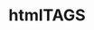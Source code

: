 # htmlTAGS

<!DOCTYPE html>
<html>

<head>
	<meta charset="utf-8">
	<meta name="viewport" content="width=device-width">
	<title>repl.it</title>
	<link href="style.css" rel="stylesheet" type="text/css" />
</head>

<body>
	<!--<!DOCTYPE>: Defines the document type

    <html>: Defines an HTML document

    <title>: Defines a title for the document

    <body>: Defines the document's body

    <h1> to <h6>: Defines HTML headings

    <p>: Defines a paragraph

    <br>: Inserts a single line break

    <hr>: Defines a thematic change in the content

    <abbr>: Defines an abbreviation
    
    <address>: Defines contact information for the author/owner of a document/article

    <i> and <em>: prints out italic and emphasis
    
    <b> and <strong>: prints out bold or strong

    <a>: defines a hyperlink, which is used to link from one page to another. The most important attribute of the <a> element is the href attribute, which indicates the link's destination.

    <ol> and <ul>: <ol> gives a ordered list. <ul> gives an unordered list.

    <blockquote>: specifies a section that is quoted from another source.

    <q>: quote

    <img>: used to enable an image. Two attributes that allows to enable image: src - Specifies the path to the image.
    alt - Specifies an alternate text for the image, if the image for some reason cannot be displayed

    <div>: used as a container for HTML elements - which is then styled with CSS or manipulated with JavaScript.
    -->
	<p>HTML "hr" tag demostration</p>
	<hr>
	<p>HTML "hr" tag demostration complete</p>
	<br>
  <h2>HTML "abbr" tag demostration</h2>
  <p><abbr title="Fair Isaac Corporation">FICO</abbr> is where my mom works. </p>
  <p>HTML "abbr" tag demostration complete</p>
  <br>
  <h2>HTML "i" and "em" tag demostration</h2>
  <p>Everyday, I <i>wake up</i> and brush my teeth</p>
  <p>Everyday, I <em>wake up</em> and brush my teeth</p>
  <p>HTML "i" and "em" tag demostration complete</p>
  <br>
  <h2>HTML "b" and "strong" tag demostration</h2>
  <p>Everyday, I <b>wake up</b> and brush my teeth</p>
  <p>Everyday, I <strong>wake up</strong> and brush my teeth</p>
  <p>HTML "b" and "strong" tag demostration complete</p>
  <br>
  <h2>HTML "a" tag demostration</h2>
  <p>Visit <a href = "https://www.youtube.com">Youtube</a>!</p>
  <p>HTML "a" tag demostration complete</p>
  <br>
  <h2>HTML "ol", "ul", and "li" tag demostration</h2>
  <p>The ol element defines an ordered list:</p>
  <ol>
    <li>Coffee</li>
    <li>Tea</li>
    <li>Milk</li>
  </ol>

  <p>The ul element defines an unordered list:</p>
  <ul>
    <li>Coffee</li>
    <li>Tea</li>
    <li>Milk</li>
  </ul>

  <p>The li element is what is listed inside the elements ul and ol</p>
  <p>HTML "ol", "ul", and "li" tag demostration complete</p>
  <br>
  <h2>HTML "blockquote" and "q" tag demostration</h2>
  <p>Here is a quote from WWF's website:</p>

  <blockquote  cite="http://www.worldwildlife.org/who/index.html">
  <q>For 50 years, WWF has been protecting the future of nature. The world's leading conservation organization, WWF works in 100 countries and is supported by 1.2 million members in the United States and close to 5 million globally.</q>
  <p>HTML "blockquote" and "q" tag demostration complete</p>
  <br>
  <img src="https://images.vans.com/is/image/Vans/D3HY28-HERO?$583x583$" alt="Old Skool Vans" width="500" height="450">
  <p>HTML "img" tag demostration complete</p>
  <br>
  <h2>HTML "div" tag demostration</h2>
  <h4>used as a container for HTML elements - which is then styled with CSS or manipulated with JavaScript.</h4>
  <p>HTML "div" tag demostration complete</p>
  <script src="script.js"></script>
  </body>
</html>
